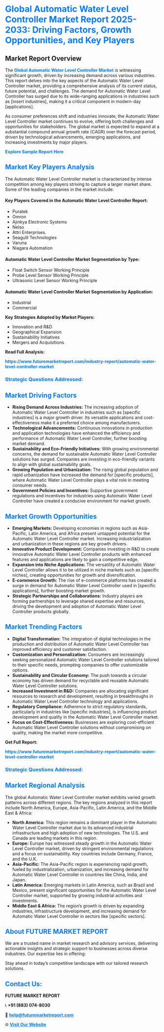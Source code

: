 <h1 style="color: #007BFF;">Global Automatic Water Level Controller Market Report 2025-2033: Driving Factors, Growth Opportunities, and Key Players</h1>

<section id="overview">
<h2>Market Report Overview</h2>
<p>The <a href="https://www.futuremarketreport.com/industry-report/automatic-water-level-controller-market" style="color: #007BFF; text-decoration: none;"><strong>Global Automatic Water Level Controller Market</strong></a> is witnessing significant growth, driven by increasing demand across various industries. This report delves into the key aspects of the Automatic Water Level Controller market, providing a comprehensive analysis of its current status, future potential, and challenges. The demand for Automatic Water Level Controller has surged due to its wide-ranging applications in industries such as [insert industries], making it a critical component in modern-day [applications].</p>
<p>As consumer preferences shift and industries innovate, the Automatic Water Level Controller market continues to evolve, offering both challenges and opportunities for stakeholders. The global market is expected to expand at a substantial compound annual growth rate (CAGR) over the forecast period, driven by technological advancements, emerging applications, and increasing investments by major players.</p>
</section>

<section id="overview">
<p><a href="https://www.futuremarketreport.com/request-sample/reportId=42388" style="color: #007BFF; text-decoration: none;"><strong>Explore Sample Report Here</strong></a></p>
</section>

<section id="key-players">
<h2 style="color: #007BFF;">Market Key Players Analysis</h2>
<p>The Automatic Water Level Controller market is characterized by intense competition among key players striving to capture a larger market share. Some of the leading companies in the market include:</p>
<h4>Key Players Covered in the Automatic Water Level Controller Report:</h4>
<ul><li>Puratek</li><li>Omron</li><li>Ajinkya Electronic Systems</li><li>Nelso</li><li>Attri Enterprises.</li><li>Seagulll Technologies</li><li>Varuna</li><li>Niagara Automation</li></ul>
<h4>Automatic Water Level Controller Market Segmentation by Type:</h4>
<ul><li>Float Switch Sensor Working Principle</li><li>Probe Level Sensor Working Principle</li><li>Ultrasonic Level Sensor Working Principle</li></ul>

<h4>Automatic Water Level Controller Market Segmentation by Application:</h4>
<ul><li>Industrial</li><li>Commercial</li></ul>
<p><strong>Key Strategies Adopted by Market Players:</strong></p>
<ul>
<li>Innovation and R&D</li>
<li>Geographical Expansion</li>
<li>Sustainability Initiatives</li>
<li>Mergers and Acquisitions</li>
</ul>
</section>

<section>
<p><strong>Read Full Analysis: </strong></p><a href="https://www.futuremarketreport.com/industry-report/automatic-water-level-controller-market" style="color: #007BFF; text-decoration: none;"><strong>https://www.futuremarketreport.com/industry-report/automatic-water-level-controller-market</strong></a>
<h3 style="color: #007BFF;">Strategic Questions Addressed:</h3>
</section>

<section id="driving-factors">
<h2 style="color: #007BFF;">Market Driving Factors</h2>
<ul>
<li><strong>Rising Demand Across Industries:</strong> The increasing adoption of Automatic Water Level Controller in industries such as [specific industries] is a major growth driver. Its versatile applications and cost-effectiveness make it a preferred choice among manufacturers.</li>
<li><strong>Technological Advancements:</strong> Continuous innovations in production and application technologies have enhanced the efficiency and performance of Automatic Water Level Controller, further boosting market demand.</li>
<li><strong>Sustainability and Eco-Friendly Initiatives:</strong> With growing environmental concerns, the demand for sustainable Automatic Water Level Controller solutions has surged. Companies are investing in eco-friendly variants to align with global sustainability goals.</li>
<li><strong>Growing Population and Urbanization:</strong> The rising global population and rapid urbanization have increased the demand for [specific products], where Automatic Water Level Controller plays a vital role in meeting consumer needs.</li>
<li><strong>Government Policies and Incentives:</strong> Supportive government regulations and incentives for industries using Automatic Water Level Controller have created a conducive environment for market growth.</li>
</ul>
</section>

<section id="growth-opportunities">
<h2 style="color: #007BFF;">Market Growth Opportunities</h2>
<ul>
<li><strong>Emerging Markets:</strong> Developing economies in regions such as Asia-Pacific, Latin America, and Africa present untapped potential for the Automatic Water Level Controller market. Increasing industrialization and urbanization in these regions are key growth drivers.</li>
<li><strong>Innovative Product Development:</strong> Companies investing in R&D to create innovative Automatic Water Level Controller products with enhanced features and applications are likely to gain a competitive edge.</li>
<li><strong>Expansion into Niche Applications:</strong> The versatility of Automatic Water Level Controller allows it to be utilized in niche markets such as [specific niches], creating opportunities for growth and diversification.</li>
<li><strong>E-commerce Growth:</strong> The rise of e-commerce platforms has created a surge in demand for Automatic Water Level Controller used in [specific applications], further boosting market growth.</li>
<li><strong>Strategic Partnerships and Collaborations:</strong> Industry players are forming partnerships to leverage shared expertise and resources, driving the development and adoption of Automatic Water Level Controller products globally.</li>
</ul>
</section>

<section id="trending-factors">
<h2 style="color: #007BFF;">Market Trending Factors</h2>
<ul>
<li><strong>Digital Transformation:</strong> The integration of digital technologies in the production and distribution of Automatic Water Level Controller has improved efficiency and customer satisfaction.</li>
<li><strong>Customization and Personalization:</strong> Consumers are increasingly seeking personalized Automatic Water Level Controller solutions tailored to their specific needs, prompting companies to offer customizable options.</li>
<li><strong>Sustainability and Circular Economy:</strong> The push towards a circular economy has driven demand for recyclable and reusable Automatic Water Level Controller solutions.</li>
<li><strong>Increased Investment in R&D:</strong> Companies are allocating significant resources to research and development, resulting in breakthroughs in Automatic Water Level Controller technology and applications.</li>
<li><strong>Regulatory Compliance:</strong> Adherence to strict regulatory standards, particularly in industries like [specific industries], is influencing product development and quality in the Automatic Water Level Controller market.</li>
<li><strong>Focus on Cost-Effectiveness:</strong> Businesses are exploring cost-efficient Automatic Water Level Controller solutions without compromising on quality, making the market more competitive.</li>
</ul>
</section>

<section>
<p><strong>Get Full Report: </strong></p><a href="https://www.futuremarketreport.com/industry-report/automatic-water-level-controller-market" style="color: #007BFF; text-decoration: none;"><strong>https://www.futuremarketreport.com/industry-report/automatic-water-level-controller-market</strong></a>
<h3 style="color: #007BFF;">Strategic Questions Addressed:</h3>
</section>


<section id="regional-analysis">
<h2 style="color: #007BFF;">Market Regional Analysis</h2>
<p>The global Automatic Water Level Controller market exhibits varied growth patterns across different regions. The key regions analyzed in this report include North America, Europe, Asia-Pacific, Latin America, and the Middle East & Africa:</p>
<ul>
<li><strong>North America:</strong> This region remains a dominant player in the Automatic Water Level Controller market due to its advanced industrial infrastructure and high adoption of new technologies. The U.S. and Canada are leading markets in this region.</li>
<li><strong>Europe:</strong> Europe has witnessed steady growth in the Automatic Water Level Controller market, driven by stringent environmental regulations and a focus on sustainability. Key countries include Germany, France, and the U.K.</li>
<li><strong>Asia-Pacific:</strong> The Asia-Pacific region is experiencing rapid growth, fueled by industrialization, urbanization, and increasing demand for Automatic Water Level Controller in countries like China, India, and Japan.</li>
<li><strong>Latin America:</strong> Emerging markets in Latin America, such as Brazil and Mexico, present significant opportunities for the Automatic Water Level Controller market, supported by growing industrial activities and investments.</li>
<li><strong>Middle East & Africa:</strong> The region’s growth is driven by expanding industries, infrastructure development, and increasing demand for Automatic Water Level Controller in sectors like [specific sectors].</li>
</ul>
</section>

<footer>
<h2 style="color: #007BFF;">About FUTURE MARKET REPORT</h2>
<p>We are a trusted name in market research and advisory services, delivering actionable insights and strategic support to businesses across diverse industries. Our expertise lies in offering:</p>

<p>Stay ahead in today’s competitive landscape with our tailored research solutions.</p>

<h2 style="color: #007BFF;">Contact Us:</h2>
<p><strong>FUTURE MARKET REPORT</strong></p>
<p>📞 <strong>+91 (883) 074-8030</strong></p>
<p>📧 <strong><a href="mailto:help@futuremarketreport.com" style="color: #007BFF;">help@futuremarketreport.com</a></strong></p>
<p>🌐 <strong><a href="https://www.futuremarketreport.com/" style="color: #007BFF;">Visit Our Website</a></strong></p>
</footer>